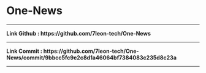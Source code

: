 # One-News
<hr>
<b>Link Github :<b> https://github.com/7leon-tech/One-News
<br>
  <hr>
<b>Link Commit :<b> https://github.com/7leon-tech/One-News/commit/9bbcc5fc9e2c8d1a46064bf7384083c235d8c23a
  <hr>
